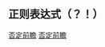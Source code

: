 ## 正则表达式（？！）
[否定前瞻](http://www.cnblogs.com/asfeixue/p/lookahead.html)
<a href="http://www.cnblogs.com/asfeixue/p/lookahead.html"  target = "_blank">否定前瞻</a>
